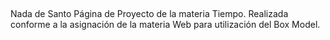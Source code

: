 ##
Nada de Santo
Página de Proyecto de la materia Tiempo. Realizada conforme a la asignación de la materia Web para utilización del Box Model.
